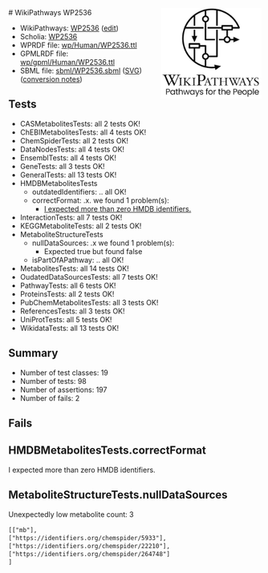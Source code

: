 <img style="float: right; width: 200px" src="../logo.png" />
# WikiPathways WP2536

* WikiPathways: [WP2536](https://new.wikipathways.org/instance/WP2536) ([edit](https://identifiers.org/wikipathways:WP2536))
* Scholia: [WP2536](https://scholia.toolforge.org/wikipathways/WP2536)
* WPRDF file: [wp/Human/WP2536.ttl](../wp/Human/WP2536.ttl)
* GPMLRDF file: [wp/gpml/Human/WP2536.ttl](../wp/gpml/Human/WP2536.ttl)
* SBML file: [sbml/WP2536.sbml](../sbml/WP2536.sbml) ([SVG](../sbml/WP2536.svg)) ([conversion notes](../sbml/WP2536.txt))

## Tests
* CASMetabolitesTests: all 2 tests OK!
* ChEBIMetabolitesTests: all 4 tests OK!
* ChemSpiderTests: all 2 tests OK!
* DataNodesTests: all 4 tests OK!
* EnsemblTests: all 4 tests OK!
* GeneTests: all 3 tests OK!
* GeneralTests: all 13 tests OK!
* HMDBMetabolitesTests
    * outdatedIdentifiers: .. all OK!
    * correctFormat: .x. we found 1 problem(s):
        * [I expected more than zero HMDB identifiers.](#ad154c1e)
* InteractionTests: all 7 tests OK!
* KEGGMetaboliteTests: all 2 tests OK!
* MetaboliteStructureTests
    * nullDataSources: .x we found 1 problem(s):
        * Expected true but found false
    * isPartOfAPathway: .. all OK!
* MetabolitesTests: all 14 tests OK!
* OudatedDataSourcesTests: all 7 tests OK!
* PathwayTests: all 6 tests OK!
* ProteinsTests: all 2 tests OK!
* PubChemMetabolitesTests: all 3 tests OK!
* ReferencesTests: all 3 tests OK!
* UniProtTests: all 5 tests OK!
* WikidataTests: all 13 tests OK!


## Summary

* Number of test classes: 19
* Number of tests: 98
* Number of assertions: 197
* Number of fails: 2

## Fails

<a name="ad154c1e" />

## HMDBMetabolitesTests.correctFormat

I expected more than zero HMDB identifiers.
<a name="d325af89" />

## MetaboliteStructureTests.nullDataSources

Unexpectedly low metabolite count: 3
```
[["mb"],
["https://identifiers.org/chemspider/5933"],
["https://identifiers.org/chemspider/22210"],
["https://identifiers.org/chemspider/264748"]
]
```

